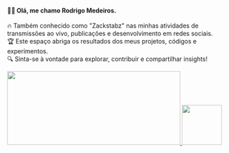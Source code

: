 #### 👨‍🚀 Olá, me chamo Rodrigo Medeiros.
🔥 Também conhecido como "Zackstabz" nas minhas atividades de transmissões ao vivo, publicações e desenvolvimento em redes sociais. </br> 
🏆 Este espaço abriga os resultados dos meus projetos, códigos e experimentos. </br> 🔍 Sinta-se à vontade para explorar, contribuir e compartilhar insights!


<div>
    <a href="https://github.com/zackstabz">
    <img height="170cm" src="https://github-readme-stats.vercel.app/api?username=zackstabz&show_icons=true&rank_=true&theme=dark"width="400"/>
    <img height="92cm" src="https://github-readme-stats.vercel.app/api/top-langs/?username=zackstabz&layout=donut&theme=dark"/>
</div>
